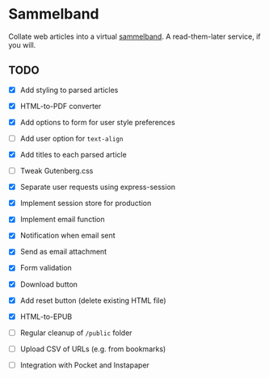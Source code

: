 # Sammelband

Collate web articles into a virtual [sammelband](https://en.wikipedia.org/wiki/Sammelband). A read-them-later service, if you will.

## TODO

- [X] Add styling to parsed articles
- [X] HTML-to-PDF converter
- [X] Add options to form for user style preferences
- [ ] Add user option for `text-align`
- [X] Add titles to each parsed article
- [ ] Tweak Gutenberg.css
- [X] Separate user requests using express-session
- [X] Implement session store for production
- [X] Implement email function
- [X] Notification when email sent
- [X] Send as email attachment
- [X] Form validation
- [X] Download button
- [X] Add reset button (delete existing HTML file)
- [X] HTML-to-EPUB
- [ ] Regular cleanup of `/public` folder
- [ ] Upload CSV of URLs (e.g. from bookmarks)
- [ ] Integration with Pocket and Instapaper

